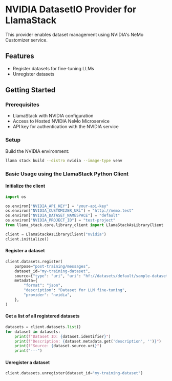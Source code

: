 # NVIDIA DatasetIO Provider for LlamaStack

This provider enables dataset management using NVIDIA's NeMo Customizer service.

## Features

- Register datasets for fine-tuning LLMs
- Unregister datasets

## Getting Started

### Prerequisites

- LlamaStack with NVIDIA configuration
- Access to Hosted NVIDIA NeMo Microservice
- API key for authentication with the NVIDIA service

### Setup

Build the NVIDIA environment:

```bash
llama stack build --distro nvidia --image-type venv
```

### Basic Usage using the LlamaStack Python Client

#### Initialize the client

```python
import os

os.environ["NVIDIA_API_KEY"] = "your-api-key"
os.environ["NVIDIA_CUSTOMIZER_URL"] = "http://nemo.test"
os.environ["NVIDIA_DATASET_NAMESPACE"] = "default"
os.environ["NVIDIA_PROJECT_ID"] = "test-project"
from llama_stack.core.library_client import LlamaStackAsLibraryClient

client = LlamaStackAsLibraryClient("nvidia")
client.initialize()
```

#### Register a dataset

```python
client.datasets.register(
    purpose="post-training/messages",
    dataset_id="my-training-dataset",
    source={"type": "uri", "uri": "hf://datasets/default/sample-dataset"},
    metadata={
        "format": "json",
        "description": "Dataset for LLM fine-tuning",
        "provider": "nvidia",
    },
)
```

#### Get a list of all registered datasets

```python
datasets = client.datasets.list()
for dataset in datasets:
    print(f"Dataset ID: {dataset.identifier}")
    print(f"Description: {dataset.metadata.get('description', '')}")
    print(f"Source: {dataset.source.uri}")
    print("---")
```

#### Unregister a dataset

```python
client.datasets.unregister(dataset_id="my-training-dataset")
```

